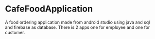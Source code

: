 # CafeFoodApplication
A food ordering application made from android studio using java and sql and firebase as database. There is 2 apps one for employee and one for customer.
